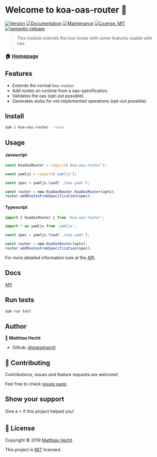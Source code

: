 # Welcome to koa-oas-router 👋
[![Version](https://img.shields.io/npm/v/koa-oas-router.svg)](https://www.npmjs.com/package/koa-oas-router)
[![Documentation](https://img.shields.io/badge/documentation-yes-brightgreen.svg)](https://github.com/matzehecht/koa-oas-router#readme)
[![Maintenance](https://img.shields.io/badge/Maintained%3F-yes-green.svg)](https://github.com/matzehecht/koa-oas-router/graphs/commit-activity)
[![License: MIT](https://img.shields.io/badge/License-MIT-yellow.svg)](https://github.com/matzehecht/koa-oas-router/blob/master/LICENSE)
[![semantic-release](https://img.shields.io/badge/%20%20%F0%9F%93%A6%F0%9F%9A%80-semantic--release-e10079.svg)](https://github.com/semantic-release/semantic-release)

> This module extends the koa-router with some features usable with oas.

### 🏠 [Homepage](https://github.com/matzehecht/koa-oas-router)

## Features

- Extends the normal `koa-router`.
- Add routes on runtime from a oas-specification.
- Validates the oas (opt-out possible).
- Generates stubs for not implemented operations (opt-out possible).

## Install

```sh
npm i koa-oas-router --save
```

## Usage

#### Javascript
```js
const KoaOasRouter = require('koa-oas-router');

const yamljs = require('yamljs');

const spec = yamljs.load('./oas.yaml');

const router = new KoaOasRouter.KoaOasRouter(opts);
router.addRoutesFromSpecification(spec);
```

#### Typescript
```typescript
import { KoaOasRouter } from 'koa-oas-router';

import * as yamljs from 'yamljs';

const spec = yamljs.load('./oas.yaml');

const router = new KoaOasRouter(opts);
router.addRoutesFromSpecification(spec);
```

For more detailed information look at the [API](https://github.com/matzehecht/koa-oas-router/wiki/README.md).

## Docs

[API](https://github.com/matzehecht/koa-oas-router/wiki/README.md)

## Run tests

```sh
npm run test
```

## Author

👤 **Matthias Hecht**

* Github: [@matzehecht](https://github.com/matzehecht)

## 🤝 Contributing

Contributions, issues and feature requests are welcome!

Feel free to check [issues page](https://github.com/matzehecht/koa-oas-router/issues).

## Show your support

Give a ⭐️ if this project helped you!


## 📝 License

Copyright © 2019 [Matthias Hecht](https://github.com/matzehecht).

This project is [MIT](https://github.com/matzehecht/koa-oas-router/blob/master/LICENSE) licensed.
